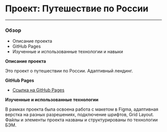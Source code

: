 # Проект: Путешествие по России
---------------------------------------

### Обзор
* Описание проекта
* GitHub Pages
* Изученные и использованные технологии и навыки


**Описание проекта**

Это проект о путешествии по России.
Адаптивный лендинг. 

**GitHub Pages**

* [Ссылка на GitHub Pages](https://izotovaelena.github.io/russian-travel/)

**Изученные и использованные технологии**

В рамках проекта была освоена работа с макетом в Figma, адаптивная верстка на разных разрешениях, подключение шрифтов, Grid Layout.
Файлы и элементы проекта названы и структурированы по технологии БЭМ.



